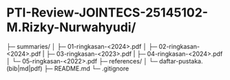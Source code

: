 # PTI-Review-JOINTECS-25145102-M.Rizky-Nurwahyudi/
├─ summaries/
│ ├─ 01-ringkasan-<2024>.pdf
│ ├─ 02-ringkasan-<2024>.pdf
| ├─ 03-ringkasan-<2023>.pdf
| ├─ 04-ringkasan-<2024>.pdf
│ └─ 05-ringkasan-<2022>.pdf
├─ references/
│ └─ daftar-pustaka.(bib|md|pdf)
├─ README.md
└─ .gitignore
